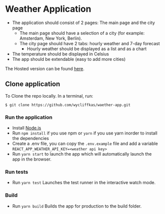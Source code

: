 # Weather Application

- The application should consist of 2 pages: The main page and the city page
  - The main page should have a selection of a city (for example: Amsterdam, New York, Berlin).
  - The city page should have 2 tabs: hourly weather and 7-day forecast
    - Hourly weather should be displayed as a list and as a chart
- The temperature should be displayed in Celsius
- The app should be extendable (easy to add more cities)

The Hosted version can be found [here](https://jolly-mermaid-6f39b9.netlify.app/).

## Clone application

To Clone the repo locally. In a terminal, run:

```
$ git clone https://github.com/wycliffkas/waether-app.git
```

### Run the application
- Install [Node.js](https://nodejs.org/en/)
- Run `npm install` if you use npm or `yarn` if you use yarn inorder to install the dependencies
- Create a .env file, you can copy the `.env.example` file and add a variable `REACT_APP_WEATHER_API_KEY=<weather api key>`
- Run `yarn start` to launch the app which will automatically launch the app in the browser.


### Run tests
- Run `yarn test` Launches the test runner in the interactive watch mode.

### Build
- Run `yarn build` Builds the app for production to the build folder.
